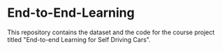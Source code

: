 # End-to-End-Learning
This repository contains the dataset and the code for the course project titled "End-to-end Learning for Self Driving Cars".

